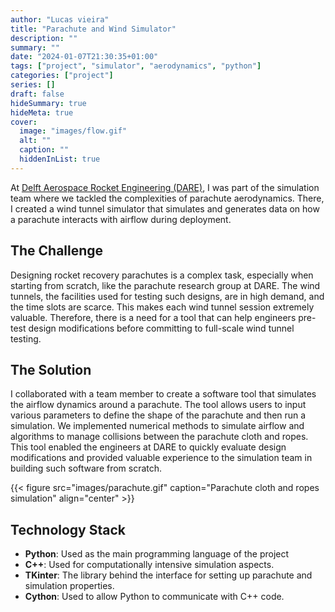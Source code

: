 ```yaml
---
author: "Lucas vieira"
title: "Parachute and Wind Simulator"
description: ""
summary: ""
date: "2024-01-07T21:30:35+01:00"
tags: ["project", "simulator", "aerodynamics", "python"]
categories: ["project"]
series: []
draft: false
hideSummary: true
hideMeta: true
cover:
  image: "images/flow.gif"
  alt: ""
  caption: ""
  hiddenInList: true
---
```


At [Delft Aerospace Rocket Engineering (DARE)](https://dare.tudelft.nl/), I was part of the simulation team where we tackled the complexities of parachute aerodynamics. There, I created a wind tunnel simulator that simulates and generates data on how a parachute interacts with airflow during deployment.

## The Challenge

Designing rocket recovery parachutes is a complex task, especially when starting from scratch, like the parachute research group at DARE. The wind tunnels, the facilities used for testing such designs, are in high demand, and the time slots are scarce. This makes each wind tunnel session extremely valuable. Therefore, there is a need for a tool that can help engineers pre-test design modifications before committing to full-scale wind tunnel testing.

## The Solution

I collaborated with a team member to create a software tool that simulates the airflow dynamics around a parachute. The tool allows users to input various parameters to define the shape of the parachute and then run a simulation. We implemented numerical methods to simulate airflow and algorithms to manage collisions between the parachute cloth and ropes. This tool enabled the engineers at DARE to quickly evaluate design modifications and provided valuable experience to the simulation team in building such software from scratch.

{{< figure src="images/parachute.gif" caption="Parachute cloth and ropes simulation" align="center" >}}

## Technology Stack

- **Python**: Used as the main programming language of the project
- **C++**: Used for computationally intensive simulation aspects.
- **TKinter**: The library behind the interface for setting up parachute and simulation properties.
- **Cython**: Used to allow Python to communicate with C++ code.
